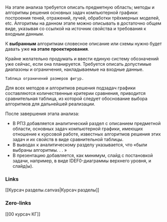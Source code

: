 На этапе анализа требуется описать предметную область; методы и алгоритмы решения основных задач компьютерной графики: построения теней, отражений, лучей, обработки трёхмерных моделей, etc. 
Алгоритмы на данном этапе можно описывать в достаточно общем виде, указывая со ссылкой на источник свойства и требования к входным данным. 

К **выбранным** алгоритмам словесное описание или схемы нужно будет давать уже **на этапе проектирования**. 

Крайне желательно продумать и ввести единую систему обозначений уже сейчас, если она планируется. Требуется описать допустимые диапазоны и ограничения, накладываемые на входные данные.

	Таблица ограничений размеров фигур.

Для всех методов и алгоритмов решения подзадач графики составляются
количественные критерии сравнения, приводится сравнительная таблица, из
которой следует обоснование выбора алгоритмов для дальнейшей реализации.

После завершения этапа анализа:
- В РПЗ добавляется аналитический раздел с описанием предметной области, основных задач компьютерной графики, имеющих отношение к курсовой работе, известных алгоритмов решения этих задач и их свойств в виде сравнительной таблицы.
- В выводах к аналитическому разделу указывается, что «были выбраны алгоритмы. . . »
- В презентацию добавляется, как минимум, слайд с постановкой задачи, например, в виде IDEF0-диаграммы верхнего уровня, и слайд(ы).
### Links
[[Курсач разделы.canvas|Курсач разделы]]
### Zero-links
[[00 курсач КГ]]